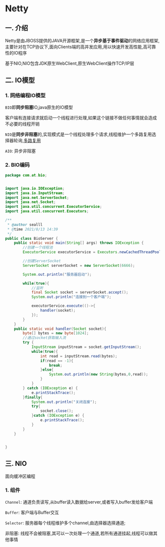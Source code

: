 # Netty

## 一. 介绍

Netty是由JBOSS提供的JAVA开源框架,是一个**异步基于事件驱动**的网络应用框架,主要针对在TCP协议下,面向Clients端的高并发应用,用以快速开发高性能,高可靠性的IO程序

基于NIO,NIO包含JDK原生WebClient,原生WebClient操作TCP/IP层

## 二. IO模型

### 1. 网络编程IO模型

`BIO`即**同步阻塞**IO,java原生的IO模型

客户端有连接请求就启动一个线程进行处理,如果这个链接不做任何事情就会造成不必要的线程开销

`NIO`是**同步非阻塞**的,实现模式是一个线程处理多个请求,线程维护一个多路复用选择器轮询,<u>多路复用</u>

`AIO`: 异步非阻塞

### 2. BIO编码

```java
package com.at.bio;


import java.io.IOException;
import java.io.InputStream;
import java.net.ServerSocket;
import java.net.Socket;
import java.util.concurrent.ExecutorService;
import java.util.concurrent.Executors;

/**
 * @author sealll
 * @time 2021/8/13 14:39
 */
public class BioServer {
    public static void main(String[] args) throws IOException {
        //创建一个线程池
        ExecutorService executorService = Executors.newCachedThreadPool();

        //创建ServerSocket
        ServerSocket serverSocket = new ServerSocket(6666);

        System.out.println("服务器启动");

        while(true){
            //监听
            final Socket socket = serverSocket.accept();
            System.out.println("连接到一个客户端");

            executorService.execute(()->{
                handler(socket);
            });
        }
    }
    public static void handler(Socket socket){
        byte[] bytes = new byte[1024];
        //通过socket获取输入流
        try {
            InputStream inputStream = socket.getInputStream();
            while(true){
                int read = inputStream.read(bytes);
                if(read == -1){
                    break;
                }else{
                    System.out.println(new String(bytes,0,read));
                }
            }
        } catch (IOException e) {
            e.printStackTrace();
        }finally{
            System.out.println("关闭连接");
            try{
                socket.close();
            }catch (IOException e) {
                e.printStackTrace();
            }
        }
    }


}
```

## 三. NIO

面向缓冲区编程

### 1. 组件

`Channel`: 通道负责读写,从buffer读入数据给server,或者写入buffer发给客户端

`Buffer`: 客户端与Buffer交互

`Selector`: 服务器每个线程维护多个channel,由选择器选择通道; 

非阻塞: 线程不会被阻塞,其可以一次处理一个通道,若所有通道挂起,线程可以做其他事情
